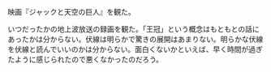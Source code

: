 映画『ジャックと天空の巨人』を観た。

いつだったかの地上波放送の録画を観た。「王冠」という概念はもともとの話にあったかは分からない。伏線は明らかで驚きの展開はあまりない。明らかな伏線を伏線と読んでいいのかは分からない。面白くないかといえば、早く時間が過ぎたように感じられたので悪くなかったのだろう。
